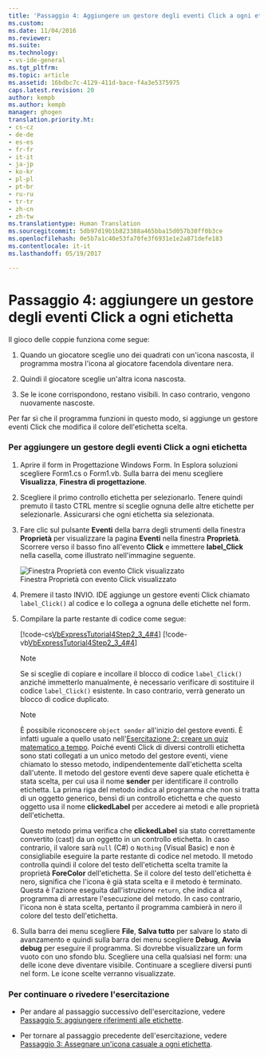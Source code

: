 ```yaml
---
title: 'Passaggio 4: Aggiungere un gestore degli eventi Click a ogni etichetta | Microsoft Docs'
ms.custom: 
ms.date: 11/04/2016
ms.reviewer: 
ms.suite: 
ms.technology:
- vs-ide-general
ms.tgt_pltfrm: 
ms.topic: article
ms.assetid: 16bdbc7c-4129-411d-bace-f4a3e5375975
caps.latest.revision: 20
author: kempb
ms.author: kempb
manager: ghogen
translation.priority.ht:
- cs-cz
- de-de
- es-es
- fr-fr
- it-it
- ja-jp
- ko-kr
- pl-pl
- pt-br
- ru-ru
- tr-tr
- zh-cn
- zh-tw
ms.translationtype: Human Translation
ms.sourcegitcommit: 5db97d19b1b823388a465bba15d057b30ff0b3ce
ms.openlocfilehash: 0e5b7a1c40e53fa70fe3f6931e1e2a871defe183
ms.contentlocale: it-it
ms.lasthandoff: 05/19/2017

---
```

# <a name="step-4-add-a-click-event-handler-to-each-label"></a>Passaggio 4: aggiungere un gestore degli eventi Click a ogni etichetta
Il gioco delle coppie funziona come segue:  
  
1.  Quando un giocatore sceglie uno dei quadrati con un'icona nascosta, il programma mostra l'icona al giocatore facendola diventare nera.  
  
2.  Quindi il giocatore sceglie un'altra icona nascosta.  
  
3.  Se le icone corrispondono, restano visibili. In caso contrario, vengono nuovamente nascoste.  
  
 Per far sì che il programma funzioni in questo modo, si aggiunge un gestore eventi Click che modifica il colore dell'etichetta scelta.  
  
### <a name="to-add-a-click-event-handler-to-each-label"></a>Per aggiungere un gestore degli eventi Click a ogni etichetta  
  
1.  Aprire il form in Progettazione Windows Form. In Esplora soluzioni scegliere Form1.cs o Form1.vb. Sulla barra dei menu scegliere **Visualizza**, **Finestra di progettazione**.  
  
2.  Scegliere il primo controllo etichetta per selezionarlo. Tenere quindi premuto il tasto CTRL mentre si sceglie ognuna delle altre etichette per selezionarle. Assicurarsi che ogni etichetta sia selezionata.  
  
3.  Fare clic sul pulsante **Eventi** della barra degli strumenti della finestra **Proprietà** per visualizzare la pagina **Eventi** nella finestra **Proprietà**. Scorrere verso il basso fino all'evento **Click** e immettere **label_Click** nella casella, come illustrato nell'immagine seguente.  
  
     ![Finestra Proprietà con evento Click visualizzato](../ide/media/express_labelclick.png "Express_labelClick")  
Finestra Proprietà con evento Click visualizzato  
  
4.  Premere il tasto INVIO. IDE aggiunge un gestore eventi Click chiamato `label_Click()` al codice e lo collega a ognuna delle etichette nel form.  
  
5.  Compilare la parte restante di codice come segue:  
  
     [!code-cs[VbExpressTutorial4Step2_3_4#4](../ide/codesnippet/CSharp/step-4-add-a-click-event-handler-to-each-label_1.cs)]  [!code-vb[VbExpressTutorial4Step2_3_4#4](../ide/codesnippet/VisualBasic/step-4-add-a-click-event-handler-to-each-label_1.vb)]  
  
    > [!NOTE]
    >  Se si sceglie di copiare e incollare il blocco di codice `label_Click()` anziché immetterlo manualmente, è necessario verificare di sostituire il codice `label_Click()` esistente. In caso contrario, verrà generato un blocco di codice duplicato.  
  
    > [!NOTE]
    >  È possibile riconoscere `object sender` all'inizio del gestore eventi. È infatti uguale a quello usato nell'[Esercitazione 2: creare un quiz matematico a tempo](../ide/tutorial-2-create-a-timed-math-quiz.md). Poiché eventi Click di diversi controlli etichetta sono stati collegati a un unico metodo del gestore eventi, viene chiamato lo stesso metodo, indipendentemente dall'etichetta scelta dall'utente. Il metodo del gestore eventi deve sapere quale etichetta è stata scelta, per cui usa il nome **sender** per identificare il controllo etichetta. La prima riga del metodo indica al programma che non si tratta di un oggetto generico, bensì di un controllo etichetta e che questo oggetto usa il nome **clickedLabel** per accedere ai metodi e alle proprietà dell'etichetta.  
  
     Questo metodo prima verifica che **clickedLabel** sia stato correttamente convertito (cast) da un oggetto in un controllo etichetta. In caso contrario, il valore sarà `null` (C#) o `Nothing` (Visual Basic) e non è consigliabile eseguire la parte restante di codice nel metodo. Il metodo controlla quindi il colore del testo dell'etichetta scelta tramite la proprietà **ForeColor** dell'etichetta. Se il colore del testo dell'etichetta è nero, significa che l'icona è già stata scelta e il metodo è terminato. Questa è l'azione eseguita dall'istruzione `return`, che indica al programma di arrestare l'esecuzione del metodo. In caso contrario, l'icona non è stata scelta, pertanto il programma cambierà in nero il colore del testo dell'etichetta.  
  
6.  Sulla barra dei menu scegliere **File**, **Salva tutto** per salvare lo stato di avanzamento e quindi sulla barra dei menu scegliere **Debug**, **Avvia debug** per eseguire il programma. Si dovrebbe visualizzare un form vuoto con uno sfondo blu. Scegliere una cella qualsiasi nel form: una delle icone deve diventare visibile. Continuare a scegliere diversi punti nel form. Le icone scelte verranno visualizzate.  
  
### <a name="to-continue-or-review"></a>Per continuare o rivedere l'esercitazione  
  
-   Per andare al passaggio successivo dell'esercitazione, vedere [Passaggio 5: aggiungere riferimenti alle etichette](../ide/step-5-add-label-references.md).  
  
-   Per tornare al passaggio precedente dell'esercitazione, vedere [Passaggio 3: Assegnare un'icona casuale a ogni etichetta](../ide/step-3-assign-a-random-icon-to-each-label.md).
